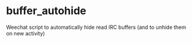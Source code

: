 # buffer_autohide
Weechat script to automatically hide read IRC buffers (and to unhide them on new activity)
